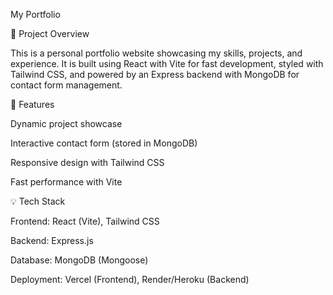 My Portfolio

📌 Project Overview

This is a personal portfolio website showcasing my skills, projects, and experience. It is built using React with Vite for fast development, styled with Tailwind CSS, and powered by an Express backend with MongoDB for contact form management.

🚀 Features

Dynamic project showcase

Interactive contact form (stored in MongoDB)

Responsive design with Tailwind CSS

Fast performance with Vite

💡 Tech Stack

Frontend: React (Vite), Tailwind CSS

Backend: Express.js

Database: MongoDB (Mongoose)

Deployment: Vercel (Frontend), Render/Heroku (Backend)
